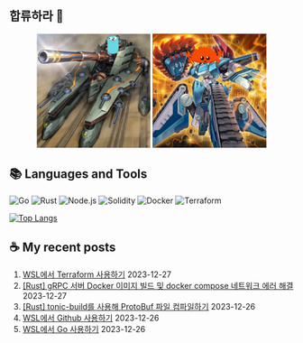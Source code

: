 ## 합류하라 🤝

<div align="center">
    <img src="https://github.com/piatoss3612/piatoss3612/blob/main/assets/go.png" alt="합류하라-go" width="40%" height="auto">
    <img src="https://github.com/piatoss3612/piatoss3612/blob/main/assets/rust.png" alt="합류하라-rust" width="40%" height="auto">
</div>

## 📚 Languages and Tools

![Go](https://img.shields.io/badge/Go-00ADD8?style=for-the-badge&logo=go&logoColor=white)
![Rust](https://img.shields.io/badge/Rust-000000?style=for-the-badge&logo=rust&logoColor=white)
![Node.js](https://img.shields.io/badge/Node.js-43853D?style=for-the-badge&logo=node.js&logoColor=white)
![Solidity](https://img.shields.io/badge/solidity-363636?style=for-the-badge&logo=solidity&logoColor=white)
![Docker](https://img.shields.io/badge/docker-%230db7ed.svg?style=for-the-badge&logo=docker&logoColor=white)
![Terraform](https://img.shields.io/badge/terraform-%235835CC.svg?style=for-the-badge&logo=terraform&logoColor=white)

[![Top Langs](https://github-readme-stats.vercel.app/api/top-langs/?username=piatoss3612&layout=compact)](https://github.com/piatoss3612/github-readme-stats)

## ☕ My recent posts

1. [WSL에서 Terraform 사용하기](https://piatoss3612.tistory.com/84) 2023-12-27
2. [[Rust] gRPC 서버 Docker 이미지 빌드 및 docker compose 네트워크 에러 해결](https://piatoss3612.tistory.com/83) 2023-12-27
3. [[Rust] tonic-build를 사용해 ProtoBuf 파일 컴파일하기](https://piatoss3612.tistory.com/82) 2023-12-26
4. [WSL에서 Github 사용하기](https://piatoss3612.tistory.com/81) 2023-12-26
5. [WSL에서 Go 사용하기](https://piatoss3612.tistory.com/80) 2023-12-26